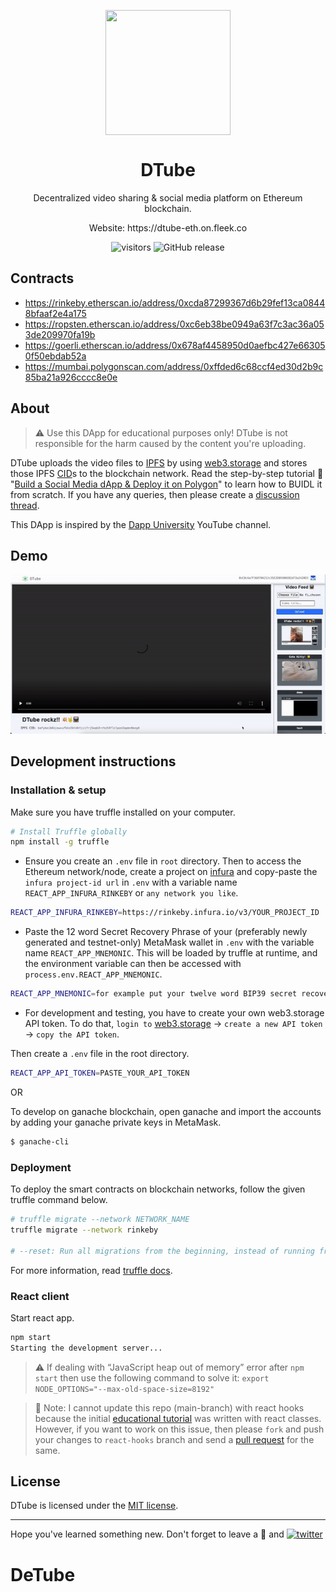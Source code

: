 <p align="center">
  <img align="center" src="https://github.com/AkhileshThite/DTube/blob/main/src/logo.png" width="200" height="200"></img>
</p>

<h1 align="center">DTube</h1>

<p aign="center">
  <p align="center">Decentralized video sharing & social media platform on Ethereum blockchain.</p>
  <p align="center">Website: <a href="https://dtube-eth.on.fleek.co"></a>https://dtube-eth.on.fleek.co</p>
</p>

<div align="center">
  <img src="https://visitor-badge.glitch.me/badge?page_id=AkhileshThite.dtube" alt="visitors" />
  <img src="https://img.shields.io/github/v/release/AkhileshThite/DTube?color=1FC71F" alt="GitHub release" />
</div>

## Contracts

- https://rinkeby.etherscan.io/address/0xcda87299367d6b29fef13ca08448bfaaf2e4a175
- https://ropsten.etherscan.io/address/0xc6eb38be0949a63f7c3ac36a053de209970fa19b
- https://goerli.etherscan.io/address/0x678af4458950d0aefbc427e663050f50ebdab52a
- https://mumbai.polygonscan.com/address/0xffded6c68ccf4ed30d2b9c85ba21a926cccc8e0e

## About

> ⚠️ Use this DApp for educational purposes only! DTube is not responsible for the harm caused by the content you're uploading.

DTube uploads the video files to [IPFS](https://ipfs.tech/) by using [web3.storage](https://web3.storage/) and stores those IPFS [CID](https://docs.ipfs.tech/concepts/content-addressing/)s to the blockchain network. Read the step-by-step tutorial 📝 "[Build a Social Media dApp & Deploy it on Polygon](https://learn.figment.io/tutorials/build-a-social-media-dapp-and-deploy-it-on-polygon)" to learn how to BUIDL it from scratch. If you have any queries, then please create a [discussion thread](https://github.com/akhileshthite/dtube/discussions).

This DApp is inspired by the [Dapp University](https://www.youtube.com/channel/UCY0xL8V6NzzFcwzHCgB8orQ) YouTube channel.

## Demo

<div align="center">
  <img src="https://github.com/akhileshthite/dtube/blob/main/demo.gif" />
</div>

## Development instructions

### Installation & setup

Make sure you have truffle installed on your computer.

```sh
# Install Truffle globally
npm install -g truffle
```

- Ensure you create an `.env` file in `root` directory. Then to access the Ethereum network/node, create a project on [infura](https://infura.io/) and copy-paste the `infura project-id url` in `.env` with a variable name `REACT_APP_INFURA_RINKEBY` or `any network you like`.

```sh
REACT_APP_INFURA_RINKEBY=https://rinkeby.infura.io/v3/YOUR_PROJECT_ID
```

- Paste the 12 word Secret Recovery Phrase of your (preferably newly generated and testnet-only) MetaMask wallet in `.env` with the variable name `REACT_APP_MNEMONIC`. This will be loaded by truffle at runtime, and the environment variable can then be accessed with `process.env.REACT_APP_MNEMONIC`.

```sh
REACT_APP_MNEMONIC=for example put your twelve word BIP39 secret recovery phrase here
```

- For development and testing, you have to create your own web3.storage API token. To do that, `login to` [web3.storage](https://web3.storage/) -> `create a new API token` -> `copy the API token`.

Then create a `.env` file in the root directory.

```bash
REACT_APP_API_TOKEN=PASTE_YOUR_API_TOKEN
```

OR

To develop on ganache blockchain, open ganache and import the accounts by adding your ganache private keys in MetaMask.

```sh
$ ganache-cli
```

### Deployment

To deploy the smart contracts on blockchain networks, follow the given truffle command below.

```sh
# truffle migrate --network NETWORK_NAME
truffle migrate --network rinkeby

# --reset: Run all migrations from the beginning, instead of running from the last completed migration.

```

For more information, read [truffle docs](https://trufflesuite.com/docs/truffle/).

### React client

Start react app.

```sh
npm start
Starting the development server...
```

> ⚠️ If dealing with “JavaScript heap out of memory” error after `npm start` then use the following command to solve it: `export NODE_OPTIONS="--max-old-space-size=8192"`

> 📌 Note: I cannot update this repo (main-branch) with react hooks because the initial [educational tutorial](https://learn.figment.io/tutorials/build-a-social-media-dapp-and-deploy-it-on-polygon) was written with react classes. However, if you want to work on this issue, then please `fork` and push your changes to `react-hooks` branch and send a [pull request](https://github.com/akhileshthite/dtube/pulls) for the same.

## License

DTube is licensed under the [MIT license](https://github.com/AkhileshThite/DTube/blob/main/LICENSE).

<hr>

Hope you've learned something new. Don't forget to leave a 🌟 and <a href="https://twitter.com/cryptoroots_xyz" target="_blank"><img src="https://img.shields.io/twitter/follow/akhileshthite_?style=social" alt="twitter" /></a>
# DeTube
